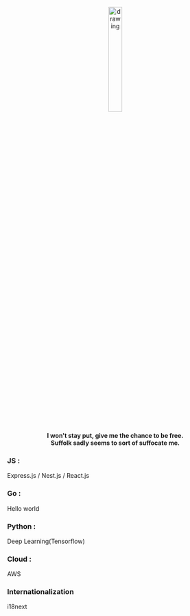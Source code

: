 <p align="center">
  <img src="https://user-images.githubusercontent.com/108582413/207043190-12ae81c4-02b1-4c36-9176-6b5309d06bc1.png" alt="drawing" width="25%"/>
</p>
<p align="center">
  <b align="center"> I won't stay put, give me the chance to be free.<br> Suffolk sadly seems to sort of suffocate me.</b>
</p>

### JS : ###
Express.js / Nest.js / React.js
### Go : ###
Hello world
### Python : ###
Deep Learning(Tensorflow)
### Cloud : ###
AWS
### Internationalization ###
i18next
